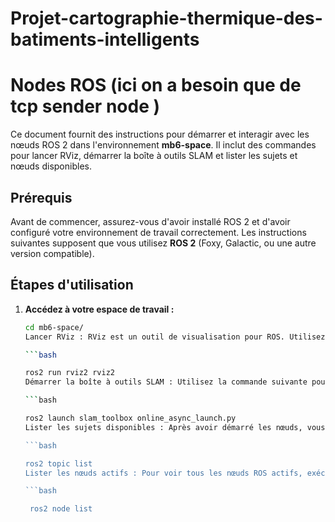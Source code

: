 # Projet-cartographie-thermique-des-batiments-intelligents

# Nodes ROS (ici on a besoin que de tcp sender node )

Ce document fournit des instructions pour démarrer et interagir avec les nœuds ROS 2 dans l'environnement **mb6-space**. Il inclut des commandes pour lancer RViz, démarrer la boîte à outils SLAM et lister les sujets et nœuds disponibles.

## Prérequis

Avant de commencer, assurez-vous d'avoir installé ROS 2 et d'avoir configuré votre environnement de travail correctement. Les instructions suivantes supposent que vous utilisez **ROS 2** (Foxy, Galactic, ou une autre version compatible).

## Étapes d'utilisation

1. **Accédez à votre espace de travail :**
   ```bash
   cd mb6-space/
   Lancer RViz : RViz est un outil de visualisation pour ROS. Utilisez la commande suivante pour le lancer :

   ```bash

   ros2 run rviz2 rviz2
   Démarrer la boîte à outils SLAM : Utilisez la commande suivante pour lancer le nœud de la boîte à outils SLAM en mode asynchrone :

   ```bash

   ros2 launch slam_toolbox online_async_launch.py
   Lister les sujets disponibles : Après avoir démarré les nœuds, vous pouvez lister les sujets ROS disponibles à l'aide de la commande suivante :

   ```bash

   ros2 topic list
   Lister les nœuds actifs : Pour voir tous les nœuds ROS actifs, exécutez la commande suivante :

   ```bash

    ros2 node list

